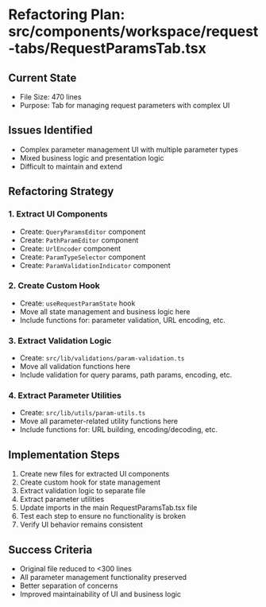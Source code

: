 # Refactoring Plan: src/components/workspace/request-tabs/RequestParamsTab.tsx

## Current State
- File Size: 470 lines
- Purpose: Tab for managing request parameters with complex UI

## Issues Identified
- Complex parameter management UI with multiple parameter types
- Mixed business logic and presentation logic
- Difficult to maintain and extend

## Refactoring Strategy

### 1. Extract UI Components
- Create: `QueryParamsEditor` component
- Create: `PathParamEditor` component
- Create: `UrlEncoder` component
- Create: `ParamTypeSelector` component
- Create: `ParamValidationIndicator` component

### 2. Create Custom Hook
- Create: `useRequestParamState` hook
- Move all state management and business logic here
- Include functions for: parameter validation, URL encoding, etc.

### 3. Extract Validation Logic
- Create: `src/lib/validations/param-validation.ts`
- Move all validation functions here
- Include validation for query params, path params, encoding, etc.

### 4. Extract Parameter Utilities
- Create: `src/lib/utils/param-utils.ts`
- Move all parameter-related utility functions here
- Include functions for: URL building, encoding/decoding, etc.

## Implementation Steps
1. Create new files for extracted UI components
2. Create custom hook for state management
3. Extract validation logic to separate file
4. Extract parameter utilities
5. Update imports in the main RequestParamsTab.tsx file
6. Test each step to ensure no functionality is broken
7. Verify UI behavior remains consistent

## Success Criteria
- Original file reduced to <300 lines
- All parameter management functionality preserved
- Better separation of concerns
- Improved maintainability of UI and business logic